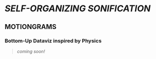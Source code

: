 # *SELF-ORGANIZING SONIFICATION*
## MOTIONGRAMS
### Bottom-Up Dataviz inspired by Physics 

> *coming soon!*
